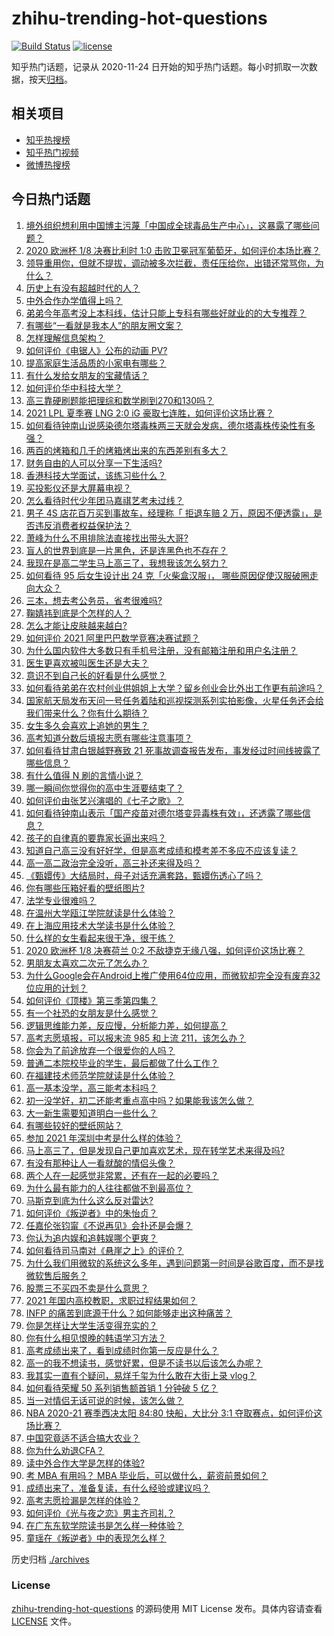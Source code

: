 # zhihu-trending-hot-questions

[![Build Status](https://github.com/justjavac/zhihu-trending-hot-questions/workflows/ci/badge.svg?branch=master)](https://github.com/justjavac/zhihu-trending-hot-questions/actions)
[![license](https://img.shields.io/github/license/justjavac/zhihu-trending-hot-questions)](https://github.com/justjavac/zhihu-trending-hot-questions/blob/master/LICENSE)

知乎热门话题，记录从 2020-11-24 日开始的知乎热门话题。每小时抓取一次数据，按天[归档](./archives)。

## 相关项目

- [知乎热搜榜](https://github.com/justjavac/zhihu-trending-top-search)
- [知乎热门视频](https://github.com/justjavac/zhihu-trending-hot-video)
- [微博热搜榜](https://github.com/justjavac/weibo-trending-hot-search)

## 今日热门话题

<!-- BEGIN -->
<!-- 最后更新时间 Mon Jun 28 2021 11:01:56 GMT+0800 (China Standard Time) -->

1. [境外组织想利用中国博主污蔑「中国成全球毒品生产中心」，这暴露了哪些问题？](https://www.zhihu.com/question/467242610)
2. [2020 欧洲杯 1/8 决赛比利时 1:0
   击败卫冕冠军葡萄牙，如何评价本场比赛？](https://www.zhihu.com/question/468155410)
3. [领导重用你，但就不提拔，调动被多次拦截，责任压给你，出错还常骂你，为什么？](https://www.zhihu.com/question/371428511)
4. [历史上有没有超越时代的人？](https://www.zhihu.com/question/25538697)
5. [中外合作办学值得上吗？](https://www.zhihu.com/question/410622193)
6. [弟弟今年高考没上本科线，估计只能上专科有哪些好就业的的大专推荐？](https://www.zhihu.com/question/467360913)
7. [有哪些“一看就是我本人”的朋友圈文案？](https://www.zhihu.com/question/463286469)
8. [怎样理解信息架构？](https://www.zhihu.com/question/19719820)
9. [如何评价《电锯人》公布的动画 PV?](https://www.zhihu.com/question/468160283)
10. [提高家庭生活品质的小家电有哪些？](https://www.zhihu.com/question/461987565)
11. [有什么发给女朋友的宝藏情话？](https://www.zhihu.com/question/384069022)
12. [如何评价华中科技大学？](https://www.zhihu.com/question/28558672)
13. [高三靠硬刷题能把理综和数学刷到270和130吗？](https://www.zhihu.com/question/36834794)
14. [2021 LPL 夏季赛 LNG 2:0 iG
    豪取七连胜，如何评价这场比赛？](https://www.zhihu.com/question/468185851)
15. [如何看待钟南山说感染德尔塔毒株两三天就会发病，德尔塔毒株传染性有多强？](https://www.zhihu.com/question/467884005)
16. [两百的烤箱和几千的烤箱烤出来的东西差别有多大？](https://www.zhihu.com/question/30461311)
17. [财务自由的人可以分享一下生活吗?](https://www.zhihu.com/question/452616303)
18. [香港科技大学面试，该练习些什么？](https://www.zhihu.com/question/47251080)
19. [买投影仪还是大屏幕电视？](https://www.zhihu.com/question/22925179)
20. [怎么看待时代少年团马嘉祺艺考未过线？](https://www.zhihu.com/question/467985728)
21. [男子 4S 店花百万买到事故车，经理称「 拒退车赔 2
    万，原因不便透露」，是否违反消费者权益保护法？](https://www.zhihu.com/question/467888396)
22. [萧峰为什么不用排除法直接找出带头大哥?](https://www.zhihu.com/question/465793725)
23. [盲人的世界到底是一片黑色，还是连黑色也不存在？](https://www.zhihu.com/question/48476818)
24. [我现在是高二学生马上高三了，我想我该怎么努力？](https://www.zhihu.com/question/464810572)
25. [如何看待 95 后女生设计出 24 克「火柴盒汉服」，
    哪些原因促使汉服破圈走向大众？](https://www.zhihu.com/question/467576874)
26. [三本，想去考公务员，省考很难吗?](https://www.zhihu.com/question/332487091)
27. [鞠婧祎到底是个怎样的人？](https://www.zhihu.com/question/451531217)
28. [怎么才能让皮肤越来越白?](https://www.zhihu.com/question/458127901)
29. [如何评价 2021 阿里巴巴数学竞赛决赛试题？](https://www.zhihu.com/question/467903915)
30. [为什么国内软件大多数只有手机号注册，没有邮箱注册和用户名注册？](https://www.zhihu.com/question/331360215)
31. [医生更喜欢被叫医生还是大夫？](https://www.zhihu.com/question/392695588)
32. [意识不到自己长的好看是什么感觉？](https://www.zhihu.com/question/461571422)
33. [如何看待弟弟在农村创业供姐姐上大学？留乡创业会比外出工作更有前途吗？](https://www.zhihu.com/question/467948955)
34. [国家航天局发布天问一号任务着陆和巡视探测系列实拍影像，火星任务还会给我们带来什么？你有什么期待？](https://www.zhihu.com/question/468082314)
35. [女生多久会喜欢上追她的男生？](https://www.zhihu.com/question/318419047)
36. [高考知道分数后填报志愿有哪些注意事项？](https://www.zhihu.com/question/31602615)
37. [如何看待甘肃白银越野赛致 21
    死事故调查报告发布，事发经过时间线披露了哪些信息？](https://www.zhihu.com/question/467819232)
38. [有什么值得 N 刷的言情小说？](https://www.zhihu.com/question/446606462)
39. [哪一瞬间你觉得你的高中生涯要结束了？](https://www.zhihu.com/question/64830840)
40. [如何评价由张艺兴演唱的《七子之歌》？](https://www.zhihu.com/question/468080201)
41. [如何看待钟南山表示「国产疫苗对德尔塔变异毒株有效」，还透露了哪些信息？](https://www.zhihu.com/question/467727614)
42. [孩子的自律真的要靠家长逼出来吗？](https://www.zhihu.com/question/436192830)
43. [知道自己高三没有好好学，但是高考成绩和模考差不多应不应该复读？](https://www.zhihu.com/question/467132094)
44. [高一高二政治完全没听，高三补还来得及吗？](https://www.zhihu.com/question/467636227)
45. [《甄嬛传》大结局时，母子对话充满套路，甄嬛伤透心了吗？](https://www.zhihu.com/question/404317643)
46. [你有哪些压箱好看的壁纸图片?](https://www.zhihu.com/question/452324718)
47. [法学专业很难吗？](https://www.zhihu.com/question/312320326)
48. [在温州大学瓯江学院就读是什么体验？](https://www.zhihu.com/question/401647691)
49. [在上海应用技术大学读书是什么体验？](https://www.zhihu.com/question/62082173)
50. [什么样的女生看起来很干净，很干练？](https://www.zhihu.com/question/23796174)
51. [2020 欧洲杯 1/8 决赛荷兰 0:2
    不敌捷克无缘八强，如何评价这场比赛？](https://www.zhihu.com/question/468318968)
52. [男朋友太喜欢二次元了怎么办？](https://www.zhihu.com/question/402086093)
53. [为什么Google会在Android上推广使用64位应用，而微软却完全没有废弃32位应用的计划？](https://www.zhihu.com/question/461368950)
54. [如何评价《顶楼》第三季第四集？](https://www.zhihu.com/question/467430940)
55. [有一个社恐的女朋友是什么感觉？](https://www.zhihu.com/question/323962570)
56. [逻辑思维能力差，反应慢，分析能力差，如何提高？](https://www.zhihu.com/question/20119939)
57. [高考志愿填报，可以报末流 985 和上流 211，该怎么办？](https://www.zhihu.com/question/466861114)
58. [你会为了前途放弃一个很爱你的人吗？](https://www.zhihu.com/question/465840049)
59. [普通二本院校毕业的学生，最后都做了什么工作？](https://www.zhihu.com/question/267563742)
60. [在福建技术师范学院就读是什么体验？](https://www.zhihu.com/question/401637435)
61. [高一基本没学，高三能考本科吗？](https://www.zhihu.com/question/465880433)
62. [初一没学好，初二还能考重点高中吗？如果能我该怎么做？](https://www.zhihu.com/question/461543465)
63. [大一新生需要知道明白一些什么？](https://www.zhihu.com/question/464836526)
64. [有哪些较好的壁纸网站？](https://www.zhihu.com/question/32762402)
65. [参加 2021 年深圳中考是什么样的体验？](https://www.zhihu.com/question/413732438)
66. [马上高三了，但是发现自己更加喜欢艺术，现在转学艺术来得及吗?](https://www.zhihu.com/question/462182951)
67. [有没有那种让人一看就酸的情侣头像？](https://www.zhihu.com/question/432753689)
68. [两个人在一起感觉非常累，还有在一起的必要吗？](https://www.zhihu.com/question/462421326)
69. [为什么最有能力的人往往都做不到最高位？](https://www.zhihu.com/question/268848307)
70. [马斯克到底为什么这么反对雷达?](https://www.zhihu.com/question/462569638)
71. [如何评价《叛逆者》中的朱怡贞？](https://www.zhihu.com/question/464194950)
72. [任嘉伦张钧甯《不说再见》会扑还是会爆？](https://www.zhihu.com/question/465852395)
73. [你认为追内娱和追韩娱哪个更爽？](https://www.zhihu.com/question/467521263)
74. [如何看待司马南对《悬崖之上》的评价？](https://www.zhihu.com/question/462226337)
75. [为什么我们用微软的系统这么多年，遇到问题第一时间是谷歌百度，而不是找微软售后服务？](https://www.zhihu.com/question/463391853)
76. [股票三不买四不卖是什么意思？](https://www.zhihu.com/question/453247969)
77. [2021 年国内高校教职，求职过程结果如何？](https://www.zhihu.com/question/422467775)
78. [INFP 的痛苦到底源于什么？如何能够走出这种痛苦？](https://www.zhihu.com/question/464694241)
79. [你是怎样让大学生活变得充实的？](https://www.zhihu.com/question/458754159)
80. [你有什么相见恨晚的韩语学习方法？](https://www.zhihu.com/question/32217419)
81. [高考成绩出来了，看到成绩时你第一反应是什么？](https://www.zhihu.com/question/282112238)
82. [高一的我不想读书，感觉好累，但是不读书以后该怎么办呢？](https://www.zhihu.com/question/462952243)
83. [我其实一直有个疑问，易烊千玺为什么敢在大街上录 vlog？](https://www.zhihu.com/question/464875636)
84. [如何看待荣耀 50 系列销售额首销 1 分钟破 5 亿？](https://www.zhihu.com/question/467418330)
85. [当一对情侣无话可说的时候，该怎么做？](https://www.zhihu.com/question/280272233)
86. [NBA 2020-21 赛季西决太阳 84:80 快船，大比分 3:1
    夺取赛点，如何评价这场比赛？](https://www.zhihu.com/question/468067856)
87. [中国究竟适不适合搞大农业？](https://www.zhihu.com/question/323105287)
88. [你为什么劝退CFA？](https://www.zhihu.com/question/452285810)
89. [读中外合作大学是怎样的体验?](https://www.zhihu.com/question/370794883)
90. [考 MBA 有用吗？ MBA 毕业后，可以做什么，薪资前景如何？](https://www.zhihu.com/question/424963203)
91. [成绩出来了，准备复读，有什么经验或建议吗？](https://www.zhihu.com/question/466920064)
92. [高考志愿捡漏是怎样的体验？](https://www.zhihu.com/question/59549503)
93. [如何评价《光与夜之恋》男主齐司礼？](https://www.zhihu.com/question/466812216)
94. [在广东东软学院读书是怎么样一种体验？](https://www.zhihu.com/question/36540493)
95. [童瑶在《叛逆者》中的表现怎么样？](https://www.zhihu.com/question/463850620)

<!-- END -->

历史归档 [./archives](./archives)

### License

[zhihu-trending-hot-questions](https://github.com/justjavac/zhihu-trending-hot-questions)
的源码使用 MIT License 发布。具体内容请查看 [LICENSE](./LICENSE) 文件。
